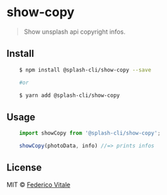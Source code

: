 # show-copy
> Show unsplash api copyright infos.

## Install
```sh
	$ npm install @splash-cli/show-copy --save

	#or

	$ yarn add @splash-cli/show-copy
```

## Usage
```js
	import showCopy from '@splash-cli/show-copy';

	showCopy(photoData, info) //=> prints infos
```


## License
MIT © [Federico Vitale](https://federicovitale.me)